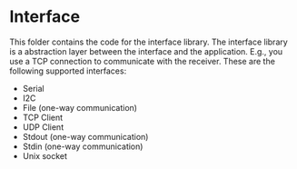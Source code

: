 # Interface
This folder contains the code for the interface library. The interface library is a abstraction layer between the interface and the application. E.g., you use a TCP connection to communicate with the receiver. These are the following supported interfaces:
- Serial
- I2C
- File (one-way communication)
- TCP Client
- UDP Client
- Stdout (one-way communication)
- Stdin (one-way communication)
- Unix socket